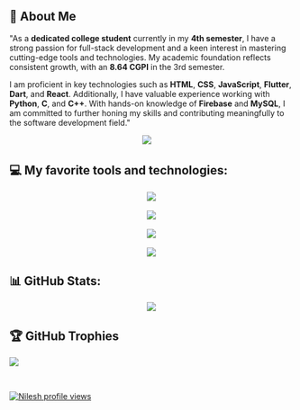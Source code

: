 ## 💫 About Me

<p>
"As a <strong>dedicated college student</strong> currently in my <strong>4th semester</strong>, I have a strong passion for full-stack development and a keen interest in mastering cutting-edge tools and technologies. My academic foundation reflects consistent growth, with an <strong>8.64 CGPI</strong> in the 3rd semester.

I am proficient in key technologies such as <strong>HTML</strong>, <strong>CSS</strong>, <strong>JavaScript</strong>, <strong>Flutter</strong>, <strong>Dart</strong>, and <strong>React</strong>. Additionally, I have valuable experience working with <strong>Python</strong>, <strong>C</strong>, and <strong>C++</strong>. With hands-on knowledge of <strong>Firebase</strong> and <strong>MySQL</strong>, I am committed to further honing my skills and contributing meaningfully to the software development field."
</p>

<p align="center">
  <img src="https://user-images.githubusercontent.com/74038190/212284100-561aa473-3905-4a80-b561-0d28506553ee.gif"></img>
  <a href="https://knilesh-82305.web.app/"><img src="https://ziadoua.github.io/m3-Markdown-Badges/badges/MyPortfolio/myportfolio3.svg" alt=""></a>
   <a href="mailto:knilesh2212@gmail.com"><img src="https://ziadoua.github.io/m3-Markdown-Badges/badges/Mail/mail3.svg" alt=""></a>
  <a href="https://www.linkedin.com/in/knilesh2212/"><img src="https://ziadoua.github.io/m3-Markdown-Badges/badges/LinkedIn/linkedin3.svg" alt=""></a>
  <a href="https://www.instagram.com/k_nilesh2212/"><img src="https://ziadoua.github.io/m3-Markdown-Badges/badges/Instagram/instagram2.svg" alt=""></a>
 
</p>


## 💻 My favorite tools and technologies:

<p align="center">
  <a href="https://skillicons.dev">
    <img src="https://skillicons.dev/icons?i=windows,linux,apple,androidstudio" /><br><br>
    <img src="https://skillicons.dev/icons?i=html,css,tailwind,bootstrap,js,c,cpp,python" /><br><br>
    <img src="https://skillicons.dev/icons?i=dart,flutter,firebase,nodejs,php,mysql,mongodb" /><br><br>
    <img src="https://skillicons.dev/icons?i=vscode,github,git,obsidian,figma" />
  </a>
</p>

## 📊 GitHub Stats:

<div align="center">
<!--  <img src="https://github-readme-stats.vercel.app/api/top-langs?username=knilesh2212&locale=en&hide_title=false&layout=compact&card_width=320&langs_count=5&theme=dracula&hide_border=false&order=2" height="150" alt="languages graph"  /> -->

 <img src="https://github-readme-stats.vercel.app/api/top-langs/?username=Knilesh2212&theme=github_dark_dimmed&layout=donut"></img>

<!--<img src="https://github-readme-stats.vercel.app/api?username=knilesh2212&hide_title=false&hide_rank=false&show_icons=true&include_all_commits=true&count_private=true&disable_animations=false&theme=dracula&locale=en&hide_border=false&order=1" height="150" alt="stats graph"  />-->
</div>

<!---
## 🌐 Socials:

<div align="4">
  <a href="https://www.linkedin.com/in/knilesh2212/" target="_blank">
    <img src="https://raw.githubusercontent.com/maurodesouza/profile-readme-generator/master/src/assets/icons/social/linkedin/default.svg" width="52" height="40" alt="linkedin logo" />
  </a>
  <img width="4" />
  <a href="https://wa.me/qr/IGCRZMEZHJVIE1" target="_blank">
    <img src="https://raw.githubusercontent.com/maurodesouza/profile-readme-generator/master/src/assets/icons/social/whatsapp/default.svg" width="52" height="40" alt="whatsapp logo" />
  </a>
  <img width="4" />
  <a href="mailto:knilesh2212@gmail.com">
    <img src="https://raw.githubusercontent.com/maurodesouza/profile-readme-generator/master/src/assets/icons/social/gmail/default.svg" width="52" height="40" alt="gmail logo" />
  </a>
  <img width="4" />
  <a href="https://twitter.com/knilesh2212" target="_blank">
    <img src="https://raw.githubusercontent.com/maurodesouza/profile-readme-generator/master/src/assets/icons/social/twitter/default.svg" width="52" height="40" alt="twitter logo" />
  </a>
  <img width="4" />
  <a href="https://www.instagram.com/k_nilesh2212/" target="_blank">
    <img src="https://raw.githubusercontent.com/maurodesouza/profile-readme-generator/master/src/assets/icons/social/instagram/default.svg" width="52" height="40" alt="instagram logo" />
  </a>
</div>
-->

## 🏆 GitHub Trophies
![](https://github-profile-trophy.vercel.app/?username=knilesh2212&theme=radical&no-frame=true&no-bg=false&margin-w=4)

<br>

[![Nilesh profile views](https://u8views.com/api/v1/github/profiles/152467365/views/day-week-month-total-count.svg)](https://u8views.com/github/knilesh2212)

